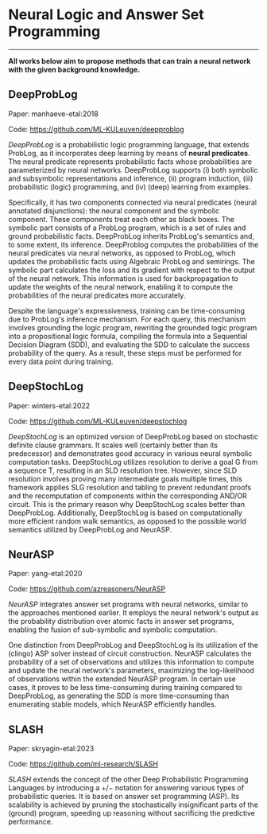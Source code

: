 # Neural Logic and Answer Set Programming

____
**All works below aim to propose methods that can train a neural network with the given background knowledge.**

## DeepProbLog

Paper: manhaeve-etal:2018

Code: https://github.com/ML-KULeuven/deepproblog

 *DeepProbLog* is a probabilistic logic programming language, that extends ProbLog, as it incorporates deep learning by means of **neural predicates**. 
 The neural predicate represents probabilistic facts whose probabilities are parameterized by neural networks. DeepProbLog supports (i) both symbolic and subsymbolic 
 representations and inference, (ii) program induction, (iii) probabilistic (logic) programming, and (iv) (deep) learning from examples.

Specifically, it has two components connected via neural predicates (neural annotated disjunctions): the neural component and the symbolic component. 
These components treat each other as black boxes.  The symbolic part consists of a ProbLog program, which is a set of rules and ground probabilistic facts. 
DeepProbLog inherits ProbLog's semantics and, to some extent, its inference. DeepProblog computes the probabilities of the neural predicates via neural networks, 
as opposed to ProbLog, which updates the probabilistic facts using Algebraic ProbLog and semirings.
The symbolic part calculates the loss and its gradient with respect to the output of the neural network. This information is used for backpropagation to 
update the weights of the neural network, enabling it to compute the probabilities of the neural predicates more accurately.

Despite the language's expressiveness, training can be time-consuming due to ProbLog's inference mechanism. For each query, 
this mechanism involves grounding the logic program, rewriting the grounded logic program into a propositional logic formula, 
compiling the formula into a Sequential Decision Diagram (SDD), and evaluating the SDD to calculate the success probability of the query. 
As a result, these steps must be performed for every data point during training.


## DeepStochLog

Paper: winters-etal:2022

Code: https://github.com/ML-KULeuven/deepstochlog

*DeepStochLog* is an optimized version of DeepProbLog based on stochastic definite clause grammars. It scales well 
(certainly better than its predecessor) and demonstrates good accuracy in various neural symbolic computation tasks. 
DeepStochLog utilizes resolution to derive a goal G from a sequence T, resulting in an SLD resolution tree. However, 
since SLD resolution involves proving many intermediate goals multiple times, this framework applies SLG resolution and
tabling to prevent redundant proofs and the recomputation of components within the corresponding AND/OR circuit. This 
is the primary reason why DeepStochLog scales better than DeepProbLog. Additionally, DeepStochLog is based on 
computationally more efficient random walk semantics, as opposed to the possible world semantics utilized by DeepProbLog
and NeurASP.


## NeurASP

Paper: yang-etal:2020

Code: https://github.com/azreasoners/NeurASP

*NeurASP* integrates answer set programs with neural networks, similar to the approaches mentioned earlier. 
It employs the neural network's output as the probability distribution over atomic facts in answer set programs, 
enabling the fusion of sub-symbolic and symbolic computation.

One distinction from DeepProbLog and DeepStochLog is its utilization of the (clingo) ASP solver instead of circuit 
construction. NeurASP calculates the probability of a set of observations and utilizes this information to compute 
and update the neural network's parameters, maximizing the log-likelihood of observations within the extended NeurASP 
program. In certain use cases, it proves to be less time-consuming during training compared to DeepProbLog, as 
generating the SDD is more time-consuming than enumerating stable models, which NeurASP efficiently handles.

## SLASH

Paper: skryagin-etal:2023

Code: https://github.com/ml-research/SLASH

*SLASH* extends the concept of the other Deep Probabilistic Programming Languages by introducing a +/− notation for answering various types of probabilistic queries. It is based on answer set programming (ASP). Its scalability is achieved by pruning the stochastically insignificant parts of the (ground) program, speeding up reasoning without sacrificing the predictive performance.
